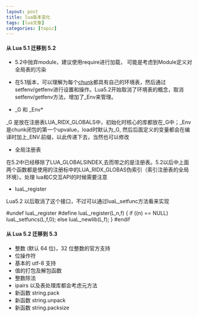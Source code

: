 ```yaml
---
layout: post
title: lua版本变化 
tags: [lua文章]
categories: [topic]
---
```

<h4 id="从-Lua-5-1-迁移到-5-2"><a href="#从-Lua-5-1-迁移到-5-2" class="headerlink" title="从 Lua 5.1 迁移到 5.2"></a>从 Lua 5.1 迁移到 5.2</h4><ul>
<li><p>5.2中抛弃module，建议使用require进行加载， 可能是考虑到Module定义对全局表的污染</p>
</li>
<li><p>在5.1版本，可以理解为每个<a href="https://www.lua.org/pil/1.1.html" target="_blank" rel="noopener noreferrer">chunk</a>都具有自己的环境表，然后通过setfenv/getfenv进行设置和操作。Lua5.2开始取消了环境表的概念，取消setfenv/getfenv方法，增加了_Env来管理。</p>
</li>
<li><p>_G 和 _Env*</p>
</li>
</ul>
<p>_G 是放在注册表LUA_RIDX_GLOBALS中，初始化时核心的库都放在_G中；_Env 是chunk闭包的第一个upvalue，load时默认为_G, 然后后面定义的变量都会在编译时加上_ENV.前缀，以此传递下去，当然也可以修改</p>
<ul>
<li>全局注册表</li>
</ul>
<p>在5.2中已经移除了LUA_GLOBALSINDEX,去而带之的是注册表。5.2以后中上面两个函数都是使用的注册标中的LUA_RIDX_GLOBAS伪索引（索引注册表的全局环境）。处理 lua和C交互API的时候需要注意</p>
<ul>
<li>luaL_register</li>
</ul>
<p>Lua5.2 以后取消了这个接口，不过可以通过luaL_setfunc方法看来实现</p>
<p>#undef luaL_register #define luaL_register(L,n,f)      { if ((n) == NULL) luaL_setfuncs(L,f,0); else luaL_newlib(L,f); } #endif</p>
<h4 id="从-Lua-5-2-迁移到-5-3"><a href="#从-Lua-5-2-迁移到-5-3" class="headerlink" title="从 Lua 5.2 迁移到 5.3"></a>从 Lua 5.2 迁移到 5.3</h4><ul>
<li>整数 (默认 64 位)，32 位整数的官方支持</li>
<li>位操作符</li>
<li>基本的 utf-8 支持</li>
<li>值的打包及解包函数</li>
<li>整数除法</li>
<li>ipairs 以及表处理库都会考虑元方法</li>
<li>新函数 string.pack</li>
<li>新函数 string.unpack</li>
<li>新函数 string.packsize</li>
</ul>